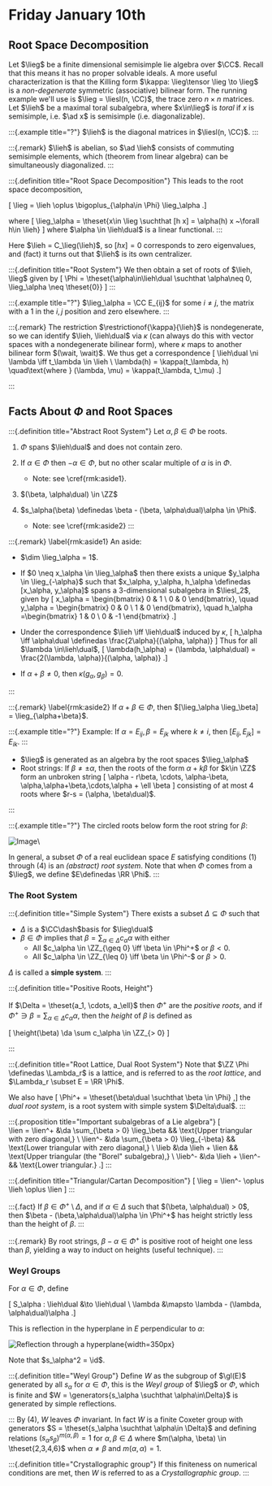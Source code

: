 # Friday January 10th

## Root Space Decomposition

Let $\lieg$ be a finite dimensional semisimple lie algebra over $\CC$.
Recall that this means it has no proper solvable ideals.
A more useful characterization is that the Killing form $\kappa: \lieg\tensor \lieg \to \lieg$ is a *non-degenerate* symmetric (associative) bilinear form.
The running example we'll use is $\lieg = \liesl(n, \CC)$, the trace zero $n\times n$ matrices.
Let $\lieh$ be a maximal toral subalgebra, where $x\in\lieg$ is *toral* if $x$ is semisimple, i.e. $\ad x$ is semisimple (i.e. diagonalizable).

:::{.example title="?"}
$\lieh$ is the diagonal matrices in $\liesl(n, \CC)$.
:::

:::{.remark}
$\lieh$ is abelian, so $\ad \lieh$ consists of commuting semisimple elements, which (theorem from linear algebra) can be simultaneously diagonalized.
:::

:::{.definition title="Root Space Decomposition"}
This leads to the root space decomposition,

\[
\lieg = \lieh \oplus \bigoplus_{\alpha\in \Phi} \lieg_\alpha
.\]

where 
\[
\lieg_\alpha = \theset{x\in \lieg \suchthat [h x] = \alpha(h) x ~\forall h\in \lieh}
\]
where $\alpha \in \lieh\dual$ is a linear functional.
:::

Here $\lieh = C_\lieg(\lieh)$, so $[h x] = 0$ corresponds to zero eigenvalues, and (fact) it turns out that $\lieh$ is its own centralizer.

:::{.definition title="Root System"}
We then obtain a set of roots of $\lieh, \lieg$ given by 
\[
\Phi = \theset{\alpha\in\lieh\dual \suchthat \alpha\neq 0, \lieg_\alpha \neq \theset{0}}
\]
:::

:::{.example title="?"}
$\lieg_\alpha = \CC E_{ij}$ for some $i\neq j$, the matrix with a 1 in the $i,j$ position and zero elsewhere.
:::


:::{.remark}
The restriction $\restrictionof{\kappa}{\lieh}$ is nondegenerate, so we can identify $\lieh, \lieh\dual$ via $\kappa$ (can always do this with vector spaces with a nondegenerate bilinear form), where $\kappa$ maps to another bilinear form $(\wait, \wait)$.
We thus get a correspondence
\[
\lieh\dual \ni \lambda \iff t_\lambda \in \lieh \\
\lambda(h) = \kappa(t_\lambda, h) \quad\text{where } (\lambda, \mu) = \kappa(t_\lambda, t_\mu)
.\]

:::

## Facts About $\Phi$ and Root Spaces


:::{.definition title="Abstract Root System"}
Let $\alpha, \beta \in \Phi$ be roots.

1. $\Phi$ spans $\lieh\dual$ and does not contain zero.

2. If $\alpha \in \Phi$ then $-\alpha \in \Phi$, but no other scalar multiple of $\alpha$ is in $\Phi$.

    - Note: see \cref{rmk:aside1}.


 3. $(\beta, \alpha\dual) \in \ZZ$

4. $s_\alpha(\beta) \definedas \beta - (\beta, \alpha\dual)\alpha \in \Phi$.

    - Note: see \cref{rmk:aside2}
:::

:::{.remark} 
\label{rmk:aside1}
An aside:

- $\dim \lieg_\alpha = 1$.

- If $0 \neq x_\alpha \in \lieg_\alpha$ then there exists a unique $y_\alpha \in \lieg_{-\alpha}$ such that $x_\alpha, y_\alpha, h_\alpha \definedas [x_\alpha, y_\alpha]$ spans a 3-dimensional subalgebra in $\liesl_2$, given by 
\[
  x_\alpha = 
  \begin{bmatrix}
  0 & 1 \\
  0 & 0
  \end{bmatrix}, 
  \quad
  y_\alpha = 
  \begin{bmatrix}
  0 & 0 \\
  1 & 0
  \end{bmatrix},
  \quad
  h_\alpha =\begin{bmatrix}
  1 & 0 \\
  0 & -1
  \end{bmatrix}
  .\]

- Under the correspondence $\lieh \iff \lieh\dual$ induced by $\kappa$, 
  \[
  h_\alpha \iff \alpha\dual \definedas \frac{2\alpha}{(\alpha, \alpha)}
  \]
  Thus for all $\lambda \in\lieh\dual$, 
  \[
  \lambda(h_\alpha) = (\lambda, \alpha\dual) = \frac{2(\lambda, \alpha)}{(\alpha, \alpha)}
  .\]

- If $\alpha + \beta \neq 0$, then $\kappa(g_\alpha, g_\beta) = 0$.

:::

:::{.remark}
\label{rmk:aside2}
If $\alpha + \beta \in \Phi$, then $[\lieg_\alpha \lieg_\beta] = \lieg_{\alpha+\beta}$.

:::{.example title="?"}
Example: If $\alpha = E_{ij}, \beta = E_{jk}$ where $k\neq i$, then $[E_{ij}, E_{jk}]= E_{ik}$.
:::

- $\lieg$ is generated as an algebra by the root spaces $\lieg_\alpha$
- Root strings: If $\beta \neq \pm\alpha$, then the roots of the form $\alpha + k\beta$ for $k\in \ZZ$ form an unbroken string 
\[
\alpha - r\beta, \cdots, \alpha-\beta, \alpha,\alpha+\beta,\cdots,\alpha + \ell \beta
\]
consisting of at most 4 roots where $r-s = (\alpha, \beta\dual)$.

:::


:::{.example title="?"}
The circled roots below form the root string for $\beta$:

![Image](figures/2020-01-10-09:34.png)\

In general, a subset $\Phi$ of a real euclidean space $E$ satisfying conditions (1) through (4) is an *(abstract) root system*.
Note that when $\Phi$ comes from a $\lieg$, we define $E\definedas \RR \Phi$.
:::

### The Root System


:::{.definition title="Simple System"}
There exists a subset $\Delta \subseteq \Phi$ such that 

- $\Delta$ is a $\CC\dash$basis for $\lieg\dual$
- $\beta\in\Phi$ implies that $\beta = \sum_{\alpha \in \Delta} c_\alpha \alpha$ with either 
  - All $c_\alpha \in \ZZ_{\geq 0} \iff \beta \in \Phi^+$ or $\beta < 0$.
  - All $c_\alpha \in \ZZ_{\leq 0} \iff \beta \in \Phi^-$ or $\beta > 0$.

$\Delta$ is called a **simple system**.
:::

:::{.definition title="Positive Roots, Height"}

If $\Delta = \theset{a_1, \cdots, a_\ell}$ then $\Phi^+$ are the *positive roots*, and if $\Phi^+ \ni \beta = \sum_{\alpha \in \Delta} c_\alpha \alpha$, then the *height* of $\beta$ is defined as 

\[
\height(\beta) \da 
\sum c_\alpha \in \ZZ_{> 0}
\]

:::

:::{.definition title="Root Lattice, Dual Root System"}
Note that $\ZZ \Phi \definedas \Lambda_r$ is a lattice, and is referred to as the *root lattice*, and $\Lambda_r \subset E = \RR \Phi$.

We also have 
\[
\Phi^+ = \theset{\beta\dual \suchthat \beta \in \Phi}
,\]
the *dual root system*, is a root system with simple system $\Delta\dual$.
:::

:::{.proposition title="Important subalgebras of a Lie algebra"}
\[  
\lien = \lien^+ &\da \sum_{\beta > 0} \lieg_\beta
&& \text{Upper triangular with zero diagonal,} \\
\lien^- &\da \sum_{\beta > 0} \lieg_{-\beta}
&& \text{Lower triangular with zero diagonal,} \\
\lieb &\da \lieh + \lien
&& \text{Upper triangular (the "Borel" subalgebra),} \\
\lieb^- &\da \lieh + \lien^-
&& \text{Lower triangular.} 
.\]
:::


:::{.definition title="Triangular/Cartan Decomposition"}
\[
\lieg = \lien^- \oplus \lieh \oplus \lien
\]
:::

:::{.fact}
If $\beta \in \Phi^+\setminus \Delta$, and if $\alpha \in \Delta$ such that $(\beta, \alpha\dual) > 0$, then $\beta - (\beta,\alpha\dual)\alpha \in \Phi^+$ has height strictly less than the height of $\beta$.
:::

:::{.remark}
By root strings, $\beta-\alpha\in\Phi^+$ is  positive root of height one less than $\beta$, yielding a way to induct on heights (useful technique).
:::


### Weyl Groups

For $\alpha \in \Phi$, define

\[
S_\alpha : \lieh\dual &\to \lieh\dual \\
\lambda &\mapsto \lambda - (\lambda, \alpha\dual)\alpha
.\]

This is reflection in the hyperplane in $E$ perpendicular to $\alpha$:

![Reflection through a hyperplane](figures/2020-01-10-09:51.png){width=350px}

Note that $s_\alpha^2 = \id$.

:::{.definition title="Weyl Group"}
Define $W$ as the subgroup of $\gl(E)$ generated by all $s_\alpha$ for $\alpha \in \Phi$, this is the *Weyl group* of $\lieg$ or $\Phi$, which is finite and $W = \generators{s_\alpha \suchthat \alpha\in\Delta}$ is generated by simple reflections.


:::
By (4), $W$ leaves $\Phi$ invariant.
In fact $W$ is a finite Coxeter group with generators $S = \theset{s_\alpha \suchthat \alpha\in \Delta}$ and defining relations $(s_\alpha s_\beta)^{m(\alpha, \beta)} = 1$ for $\alpha,\beta \in \Delta$ where $m(\alpha, \beta) \in \theset{2,3,4,6}$ when $\alpha \neq \beta$ and $m(\alpha, \alpha) = 1$.

:::{.definition title="Crystallographic group"}
If this finiteness on numerical conditions are met, then $W$ is referred to as a *Crystallographic group*.
:::

